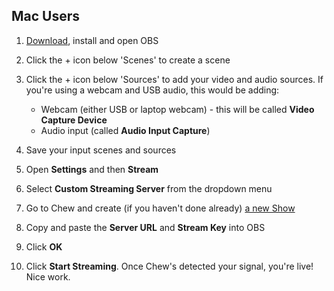 ## Mac Users

1. [Download](https://obsproject.com/download#mac), install and open OBS

2. Click the + icon below 'Scenes' to create a scene

3. Click the + icon below 'Sources' to add your video and audio sources. If you're using a webcam and USB audio, this would be adding:

	- Webcam (either USB or laptop webcam) - this will be called **Video Capture Device**
	- Audio input (called **Audio Input Capture**)

3. Save your input scenes and sources

4. Open **Settings** and then **Stream**

6. Select **Custom Streaming Server** from the dropdown menu

7. Go to Chew and create (if you haven't done already) [a new Show](http://chew.tv/guide/using_chew/go_live_on_chew)

8. Copy and paste the **Server URL** and **Stream Key** into OBS

9. Click **OK**

10. Click **Start Streaming**. Once Chew's detected your signal, you're live! Nice work. 
